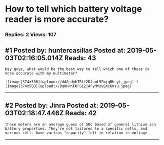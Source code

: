 # How to tell which battery voltage reader is more accurate?

### Replies: 2 Views: 107

## \#1 Posted by: huntercasillas Posted at: 2019-05-03T02:16:05.014Z Reads: 43

```
Hey guys, what would be the best way to tell which one of these is more accurate with my multimeter? 

![image|374x500](upload://dd8pUybTRlf2DlaoL5FmjqBhuyt.jpeg) ![image|374x500](upload://9qKHNKC0FGIZjAFyMVzuBAcGmYu.jpeg)
```

---
## \#2 Posted by: Jinra Posted at: 2019-05-03T02:18:47.446Z Reads: 42

```
these meters are an average guess of SOC based of general lithium ion battery properties. They're not tailored to a specific cells, and various cells have various "capacity" left in relation to voltage.
```

---
